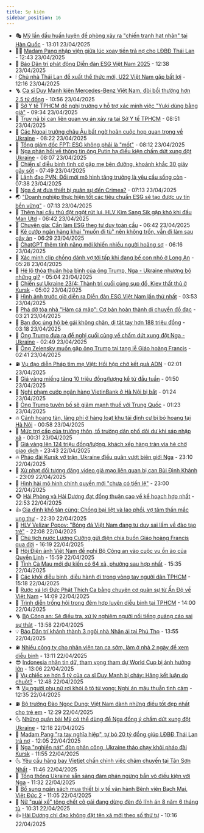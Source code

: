 ```yaml
---
title: Sự kiện
sidebar_position: 16
---
```


<!-- dantri-su-kien:START -->
- 🎭 [Mỹ lần đầu huấn luyện đề phòng xảy ra &quot;chiến tranh hạt nhân&quot; tại Hàn Quốc](https://dantri.com.vn/the-gioi/my-lan-dau-huan-luyen-de-phong-xay-ra-chien-tranh-hat-nhan-tai-han-quoc-20250423160711472.htm) - 13:01 23/04/2025
- 👨‍🏫 [Madam Pang nhập viện giữa lúc xoay tiền trả nợ cho LĐBĐ Thái Lan](https://dantri.com.vn/the-thao/madam-pang-nhap-vien-giua-luc-xoay-tien-tra-no-cho-ldbd-thai-lan-20250423194258334.htm) - 12:43 23/04/2025
- 🌮 [Báo Dân trí phát động Diễn đàn ESG Việt Nam 2025](https://dantri.com.vn/kinh-doanh/bao-dan-tri-phat-dong-dien-dan-esg-viet-nam-2025-20250423173937101.htm) - 12:38 23/04/2025
- 🕯 [Chủ nhà Thái Lan đề xuất thể thức mới, U22 Việt Nam gặp bất lợi](https://dantri.com.vn/the-thao/chu-nha-thai-lan-de-xuat-the-thuc-moi-u22-viet-nam-gap-bat-loi-20250423191412107.htm) - 12:16 23/04/2025
- 🪜 [Ca sĩ Duy Mạnh kiện Mercedes-Benz Việt Nam, đòi bồi thường hơn 2,5 tỷ đồng](https://dantri.com.vn/phap-luat/ca-si-duy-manh-kien-mercedes-benz-viet-nam-doi-boi-thuong-hon-25-ty-dong-20250423163603229.htm) - 10:56 23/04/2025
- 🐘 [Sở Y tế TPHCM đề nghị trường y hỗ trợ xác minh việc &quot;Yuki dùng bằng giả&quot;](https://dantri.com.vn/suc-khoe/so-y-te-tphcm-de-nghi-truong-y-ho-tro-xac-minh-viec-yuki-dung-bang-gia-20250423161714174.htm) - 09:34 23/04/2025
- 🤔 [Truy nã bị can liên quan vụ án xảy ra tại Sở Y tế TPHCM](https://dantri.com.vn/phap-luat/truy-na-bi-can-lien-quan-vu-an-xay-ra-tai-so-y-te-tphcm-20250423153852498.htm) - 08:51 23/04/2025
- 🧠 [Các Ngoại trưởng châu Âu bất ngờ hoãn cuộc họp quan trọng về Ukraine](https://dantri.com.vn/the-gioi/cac-ngoai-truong-chau-au-bat-ngo-hoan-cuoc-hop-quan-trong-ve-ukraine-20250423150702339.htm) - 08:22 23/04/2025
- 📝 [Tổng giám đốc FPT: ESG không phải là &quot;mốt&quot;](https://dantri.com.vn/kinh-doanh/tong-giam-doc-fpt-esg-khong-phai-la-mot-20250423132129835.htm) - 08:12 23/04/2025
- 🦏 [Nga phản hồi về thông tin ông Putin hạ điều kiện chấm dứt xung đột Ukraine](https://dantri.com.vn/the-gioi/nga-phan-hoi-ve-thong-tin-ong-putin-ha-dieu-kien-cham-dut-xung-dot-ukraine-20250423150216234.htm) - 08:07 23/04/2025
- 🥰 [Chiến sĩ diễu binh tình cờ gặp mẹ bên đường, khoảnh khắc 30 giây gây sốt](https://dantri.com.vn/doi-song/chien-si-dieu-binh-tinh-co-gap-me-ben-duong-khoanh-khac-30-giay-gay-sot-20250423131226523.htm) - 07:49 23/04/2025
- 🤗 [Lãnh đạo PVN: Đổi mới mô hình tăng trưởng là yêu cầu sống còn](https://dantri.com.vn/kinh-doanh/lanh-dao-pvn-doi-moi-mo-hinh-tang-truong-la-yeu-cau-song-con-20250423131949816.htm) - 07:38 23/04/2025
- 🌈 [Nga ồ ạt đưa thiết bị quân sự đến Crimea?](https://dantri.com.vn/the-gioi/nga-o-at-dua-thiet-bi-quan-su-den-crimea-20250423141041824.htm) - 07:13 23/04/2025
- 🌏 [&quot;Doanh nghiệp thực hiện tốt các tiêu chuẩn ESG sẽ tạo được uy tín bền vững&quot;](https://dantri.com.vn/kinh-doanh/doanh-nghiep-thuc-hien-tot-cac-tieu-chuan-esg-se-tao-duoc-uy-tin-ben-vung-20250423141249642.htm) - 07:13 23/04/2025
- 💄 [Thêm hai cầu thủ đột ngột rút lui, HLV Kim Sang Sik gặp khó khi đấu Man Utd](https://dantri.com.vn/the-thao/them-hai-cau-thu-dot-ngot-rut-lui-hlv-kim-sang-sik-gap-kho-khi-dau-man-utd-20250423115927151.htm) - 06:42 23/04/2025
- 👺 [Chuyên gia: Cần làm ESG theo tư duy toàn cầu](https://dantri.com.vn/kinh-doanh/chuyen-gia-can-lam-esg-theo-tu-duy-toan-cau-20250422184147268.htm) - 06:42 23/04/2025
- 👹 [Kẻ cướp ngân hàng khai &quot;muốn đi tù&quot; nên không trốn, vẫn đi làm sau gây án](https://dantri.com.vn/phap-luat/ke-cuop-ngan-hang-khai-muon-di-tu-nen-khong-tron-van-di-lam-sau-gay-an-20250423130455794.htm) - 06:29 23/04/2025
- 🌊 [ChatGPT thêm tính năng mới khiến nhiều người hoảng sợ](https://dantri.com.vn/cong-nghe/chatgpt-them-tinh-nang-moi-khien-nhieu-nguoi-hoang-so-20250422142941024.htm) - 06:16 23/04/2025
- 🤠 [Xác minh clip chồng đánh vợ tới tấp khi đang bế con nhỏ ở Long An](https://dantri.com.vn/phap-luat/xac-minh-clip-chong-danh-vo-toi-tap-khi-dang-be-con-nho-o-long-an-20250423122146867.htm) - 05:28 23/04/2025
- 🎊 [Hé lộ thỏa thuận hòa bình của ông Trump, Nga - Ukraine nhượng bộ những gì?](https://dantri.com.vn/the-gioi/he-lo-thoa-thuan-hoa-binh-cua-ong-trump-nga-ukraine-nhuong-bo-nhung-gi-20250423115915549.htm) - 05:04 23/04/2025
- 🐘 [Chiến sự Ukraine 23/4: Thành trì cuối cùng sụp đổ, Kiev thất thủ ở Kursk](https://dantri.com.vn/the-gioi/chien-su-ukraine-234-thanh-tri-cuoi-cung-sup-do-kiev-that-thu-o-kursk-20250423092656494.htm) - 05:02 23/04/2025
- 💂 [Hình ảnh trước giờ diễn ra Diễn đàn ESG Việt Nam lần thứ nhất](https://dantri.com.vn/kinh-doanh/hinh-anh-truoc-gio-dien-ra-dien-dan-esg-viet-nam-lan-thu-nhat-20250423103718234.htm) - 03:53 23/04/2025
- 👹 [Phá dỡ tòa nhà &quot;Hàm cá mập&quot;: Cơ bản hoàn thành di chuyển đồ đạc](https://dantri.com.vn/xa-hoi/pha-do-toa-nha-ham-ca-map-co-ban-hoan-thanh-di-chuyen-do-dac-20250423101538366.htm) - 03:21 23/04/2025
- 🦒 [Bạn đọc ủng hộ bé gái không chân, dị tật tay hơn 188 triệu đồng](https://dantri.com.vn/tam-long-nhan-ai/ban-doc-ung-ho-be-gai-khong-chan-di-tat-tay-hon-188-trieu-dong-20250422164458526.htm) - 03:18 23/04/2025
- 🗽 [Ông Trump đưa ra đề nghị cuối cùng về chấm dứt xung đột Nga - Ukraine](https://dantri.com.vn/the-gioi/ong-trump-dua-ra-de-nghi-cuoi-cung-ve-cham-dut-xung-dot-nga-ukraine-20250423094416864.htm) - 02:49 23/04/2025
- 💄 [Ông Zelensky muốn gặp ông Trump tại tang lễ Giáo hoàng Francis](https://dantri.com.vn/the-gioi/ong-zelensky-muon-gap-ong-trump-tai-tang-le-giao-hoang-francis-20250423093531784.htm) - 02:41 23/04/2025
- ⛽️ [Vụ đạo diễn Pháp tìm mẹ Việt: Hồi hộp chờ kết quả ADN](https://dantri.com.vn/doi-song/vu-dao-dien-phap-tim-me-viet-hoi-hop-cho-ket-qua-adn-20250423075127275.htm) - 02:01 23/04/2025
- 🥷 [Giá vàng miếng tăng 10 triệu đồng/lượng kể từ đầu tuần](https://dantri.com.vn/kinh-doanh/gia-vang-mieng-tang-10-trieu-dongluong-ke-tu-dau-tuan-20250423065642000.htm) - 01:50 23/04/2025
- 🤖 [Nghi phạm cướp ngân hàng VietinBank ở Hà Nội bị bắt](https://dantri.com.vn/phap-luat/nghi-pham-cuop-ngan-hang-vietinbank-o-ha-noi-bi-bat-20250423082110911.htm) - 01:24 23/04/2025
- 🌊 [Ông Trump tuyên bố sẽ giảm mạnh thuế với Trung Quốc](https://dantri.com.vn/the-gioi/ong-trump-tuyen-bo-se-giam-manh-thue-voi-trung-quoc-20250423081748052.htm) - 01:23 23/04/2025
- 🔥 [Cảnh hoang tàn, lãng phí ở hàng loạt khu tái định cư bị bỏ hoang tại Hà Nội](https://dantri.com.vn/xa-hoi/canh-hoang-tan-lang-phi-o-hang-loat-khu-tai-dinh-cu-bi-bo-hoang-tai-ha-noi-20250422015402049.htm) - 00:58 23/04/2025
- 🦏 [Mức trợ cấp của trưởng thôn, tổ trưởng dân phố dôi dư khi sáp nhập xã](https://dantri.com.vn/noi-vu/muc-tro-cap-cua-truong-thon-to-truong-dan-pho-doi-du-khi-sap-nhap-xa-20250422194458558.htm) - 00:31 23/04/2025
- 🐘 [Giá vàng lên 124 triệu đồng/lượng, khách xếp hàng tràn vỉa hè chờ giao dịch](https://dantri.com.vn/kinh-doanh/gia-vang-len-124-trieu-dongluong-khach-xep-hang-tran-via-he-cho-giao-dich-20250422160428177.htm) - 23:43 22/04/2025
- 🔥 [Pháo đài Kursk vỡ trận, Ukraine điều quân vượt biên giới Nga](https://dantri.com.vn/the-gioi/phao-dai-kursk-vo-tran-ukraine-dieu-quan-vuot-bien-gioi-nga-20250423054858859.htm) - 23:10 22/04/2025
- 💼 [Xử phạt đối tượng đăng video giả mạo liên quan bị can Bùi Đình Khánh](https://dantri.com.vn/phap-luat/xu-phat-doi-tuong-dang-video-gia-mao-lien-quan-bi-can-bui-dinh-khanh-20250423044935776.htm) - 23:09 22/04/2025
- 🚀 [Hình hài mô hình chính quyền mới &quot;chưa có tiền lệ&quot;](https://dantri.com.vn/noi-vu/hinh-hai-mo-hinh-chinh-quyen-moi-chua-co-tien-le-20250422200624411.htm) - 23:00 22/04/2025
- 🐵 [Hải Phòng và Hải Dương đạt đồng thuận cao về kế hoạch hợp nhất](https://dantri.com.vn/xa-hoi/hai-phong-va-hai-duong-dat-dong-thuan-cao-ve-ke-hoach-hop-nhat-20250423033111013.htm) - 22:53 22/04/2025
- 👍 [Gia đình khổ tận cùng: Chồng bại liệt và lao phổi, vợ tâm thần mắc ung thư](https://dantri.com.vn/tam-long-nhan-ai/gia-dinh-kho-tan-cung-chong-bai-liet-va-lao-phoi-vo-tam-than-mac-ung-thu-20250418145644474.htm) - 22:30 22/04/2025
- 🚦 [HLV Velizar Popov: &quot;Bóng đá Việt Nam đang tư duy sai lầm về đào tạo trẻ&quot;](https://dantri.com.vn/the-thao/hlv-velizar-popov-bong-da-viet-nam-dang-tu-duy-sai-lam-ve-dao-tao-tre-20250419181352736.htm) - 22:08 22/04/2025
- 🥸 [Chủ tịch nước Lương Cường gửi điện chia buồn Giáo hoàng Francis qua đời](https://dantri.com.vn/xa-hoi/chu-tich-nuoc-luong-cuong-gui-dien-chia-buon-giao-hoang-francis-qua-doi-20250422224850426.htm) - 16:19 22/04/2025
- 🥷 [Hội Điện ảnh Việt Nam đề nghị Bộ Công an vào cuộc vụ ồn ào của Quyền Linh](https://dantri.com.vn/giai-tri/hoi-dien-anh-viet-nam-de-nghi-bo-cong-an-vao-cuoc-vu-on-ao-cua-quyen-linh-20250422222300076.htm) - 15:59 22/04/2025
- 🤡 [Tỉnh Cà Mau mới dự kiến có 64 xã, phường sau hợp nhất](https://dantri.com.vn/xa-hoi/tinh-ca-mau-moi-du-kien-co-64-xa-phuong-sau-hop-nhat-20250422214454900.htm) - 15:35 22/04/2025
- 🥳 [Các khối diễu binh, diễu hành đi trong vòng tay người dân TPHCM](https://dantri.com.vn/xa-hoi/cac-khoi-dieu-binh-dieu-hanh-di-trong-vong-tay-nguoi-dan-tphcm-20250422220622605.htm) - 15:18 22/04/2025
- 🤩 [Rước xá lợi Đức Phật Thích Ca bằng chuyên cơ quân sự từ Ấn Độ về Việt Nam](https://dantri.com.vn/xa-hoi/ruoc-xa-loi-duc-phat-thich-ca-bang-chuyen-co-quan-su-tu-an-do-ve-viet-nam-20250422200141422.htm) - 14:09 22/04/2025
- 🎡 [Trình diễn trống hội trong đêm hợp luyện diễu binh tại TPHCM](https://dantri.com.vn/xa-hoi/trinh-dien-trong-hoi-trong-dem-hop-luyen-dieu-binh-tai-tphcm-20250422205231402.htm) - 14:00 22/04/2025
- 🪜 [Bộ Công an: Sẽ điều tra, xử lý nghiêm người nổi tiếng quảng cáo sai sự thật](https://dantri.com.vn/phap-luat/bo-cong-an-se-dieu-tra-xu-ly-nghiem-nguoi-noi-tieng-quang-cao-sai-su-that-20250422204643115.htm) - 13:58 22/04/2025
- 💡 [Báo Dân trí khánh thành 3 ngôi nhà Nhân ái tại Phú Thọ](https://dantri.com.vn/tam-long-nhan-ai/bao-dan-tri-khanh-thanh-3-ngoi-nha-nhan-ai-tai-phu-tho-20250422200102976.htm) - 13:55 22/04/2025
- ⛽️ [Nhiều công ty cho nhân viên tan ca sớm, làm ở nhà 2 ngày để xem diễu binh](https://dantri.com.vn/lao-dong-viec-lam/nhieu-cong-ty-cho-nhan-vien-tan-ca-som-lam-o-nha-2-ngay-de-xem-dieu-binh-20250422193735871.htm) - 13:11 22/04/2025
- 😎 [Indonesia nhận tin dữ, tham vọng tham dự World Cup bị ảnh hưởng lớn](https://dantri.com.vn/the-thao/indonesia-nhan-tin-du-tham-vong-tham-du-world-cup-bi-anh-huong-lon-20250422200557567.htm) - 13:06 22/04/2025
- 🗽 [Vụ chiếc xe hơn 5 tỷ của ca sĩ Duy Mạnh bị cháy: Hãng kết luận do chuột?](https://dantri.com.vn/o-to-xe-may/vu-chiec-xe-hon-5-ty-cua-ca-si-duy-manh-bi-chay-hang-ket-luan-do-chuot-20250422184927711.htm) - 12:48 22/04/2025
- ⚗️ [Vụ người phụ nữ rơi khỏi ô tô tử vong: Nghi án mâu thuẫn tình cảm](https://dantri.com.vn/phap-luat/vu-nguoi-phu-nu-roi-khoi-o-to-tu-vong-nghi-an-mau-thuan-tinh-cam-20250422131640945.htm) - 12:35 22/04/2025
- ⛽️ [Bộ trưởng Đào Ngọc Dung: Việt Nam dành những điều tốt đẹp nhất cho trẻ em](https://dantri.com.vn/xa-hoi/bo-truong-dao-ngoc-dung-viet-nam-danh-nhung-dieu-tot-dep-nhat-cho-tre-em-20250422180238896.htm) - 12:29 22/04/2025
- 🌜 [Những quân bài Mỹ có thể dùng để Nga đồng ý chấm dứt xung đột Ukraine](https://dantri.com.vn/the-gioi/nhung-quan-bai-my-co-the-dung-de-nga-dong-y-cham-dut-xung-dot-ukraine-20250422183049786.htm) - 12:18 22/04/2025
- 🦩 [Madam Pang &quot;ra tay nghĩa hiệp&quot;, tự bỏ 20 tỷ đồng giúp LĐBĐ Thái Lan trả nợ](https://dantri.com.vn/the-thao/madam-pang-ra-tay-nghia-hiep-tu-bo-20-ty-dong-giup-ldbd-thai-lan-tra-no-20250422184426957.htm) - 12:05 22/04/2025
- 🦒 [Nga &quot;nghiền nát&quot; đòn phản công, Ukraine tháo chạy khỏi pháo đài Kursk](https://dantri.com.vn/the-gioi/nga-nghien-nat-don-phan-cong-ukraine-thao-chay-khoi-phao-dai-kursk-20250422170231724.htm) - 11:55 22/04/2025
- 🌜 [Yêu cầu hãng bay Vietjet chấn chỉnh việc chậm chuyến tại Tân Sơn Nhất](https://dantri.com.vn/xa-hoi/yeu-cau-hang-bay-vietjet-chan-chinh-viec-cham-chuyen-tai-tan-son-nhat-20250422181819428.htm) - 11:46 22/04/2025
- 🐎 [Tổng thống Ukraine sẵn sàng đàm phán ngừng bắn vô điều kiện với Nga](https://dantri.com.vn/the-gioi/tong-thong-ukraine-san-sang-dam-phan-ngung-ban-vo-dieu-kien-voi-nga-20250422151600875.htm) - 11:32 22/04/2025
- 🌋 [Bổ sung ngân sách mua thiết bị y tế vận hành Bệnh viện Bạch Mai, Việt Đức 2](https://dantri.com.vn/xa-hoi/bo-sung-ngan-sach-mua-thiet-bi-y-te-van-hanh-benh-vien-bach-mai-viet-duc-2-20250422175033179.htm) - 11:05 22/04/2025
- 🧰 [Nữ &quot;quái xế&quot; tông chết cô gái đang dừng đèn đỏ lĩnh án 8 năm 6 tháng tù](https://dantri.com.vn/phap-luat/nu-quai-xe-tong-chet-co-gai-dang-dung-den-do-linh-an-8-nam-6-thang-tu-20250422154406425.htm) - 10:31 22/04/2025
- 👍 [Hải Dương chỉ đạo không đặt tên xã mới theo số thứ tự](https://dantri.com.vn/xa-hoi/hai-duong-chi-dao-khong-dat-ten-xa-moi-theo-so-thu-tu-20250422170225137.htm) - 10:16 22/04/2025<!-- dantri-su-kien:END -->
